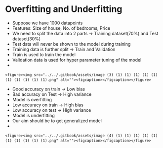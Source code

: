 # Overfitting and Underfitting

* Suppose we have 1000 datapoints
* Features: Size of house, No. of bedrooms, Price
* We need to split the data into 2 parts -> Training dataset(70%) and Test dataset(30%)
* Test data will never be shown to the model during training
* Training data is further split -> Train and Validation
* Train is used to train the model
* Validation data is used for hyper parameter tuning of the model
*

    <figure><img src="../../.gitbook/assets/image (3) (1) (1) (1) (1) (1) (1) (1) (1) (1) (1).png" alt=""><figcaption></figcaption></figure>
* Good accuracy on train -> Low bias&#x20;
* Bad accuracy on Test -> High variance
* Model is overfitting
* Low accuracy on train -> High bias
* Low accuracy on test -> High variance
* Model is underfitting
* Our aim should be to get generalized model
*

    <figure><img src="../../.gitbook/assets/image (4) (1) (1) (1) (1) (1) (1) (1) (1) (1) (1).png" alt=""><figcaption></figcaption></figure>
